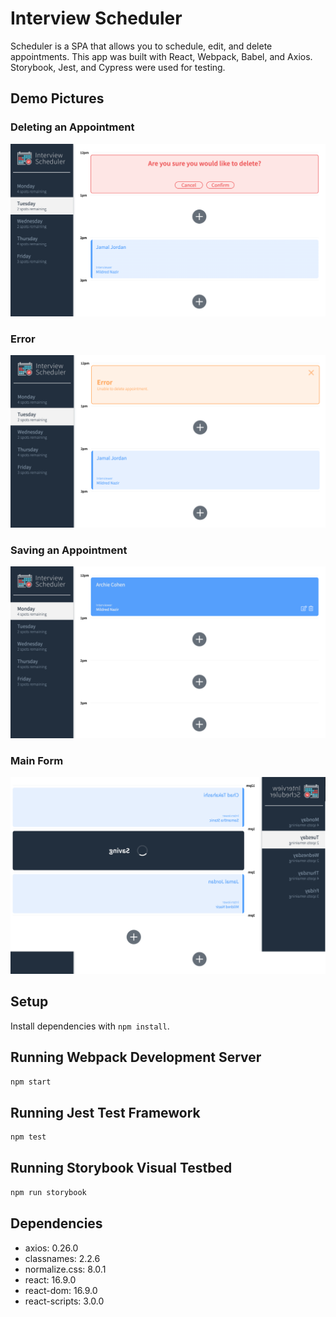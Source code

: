 # Interview Scheduler

Scheduler is a SPA that allows you to schedule, edit, and delete appointments. This app was built with React, Webpack, Babel, and Axios. Storybook, Jest, and Cypress were used for testing.

## Demo Pictures

### Deleting an Appointment

!["Screenshot of deleting"](https://github.com/dganai/Scheduler/blob/master/docs/delete.png?raw=true)

### Error

!["Screenshot of error"](https://github.com/dganai/Scheduler/blob/master/docs/error.png?raw=true)

### Saving an Appointment

!["Screenshot of main form"](https://github.com/dganai/Scheduler/blob/master/docs/main.png?raw=true)

### Main Form

!["Screenshot of saving"](https://github.com/dganai/Scheduler/blob/master/docs/saving.png?raw=true)

## Setup

Install dependencies with `npm install`.

## Running Webpack Development Server

```sh
npm start
```

## Running Jest Test Framework

```sh
npm test
```

## Running Storybook Visual Testbed

```sh
npm run storybook
```

## Dependencies

- axios: 0.26.0
- classnames: 2.2.6
- normalize.css: 8.0.1
- react: 16.9.0
- react-dom: 16.9.0
- react-scripts: 3.0.0
